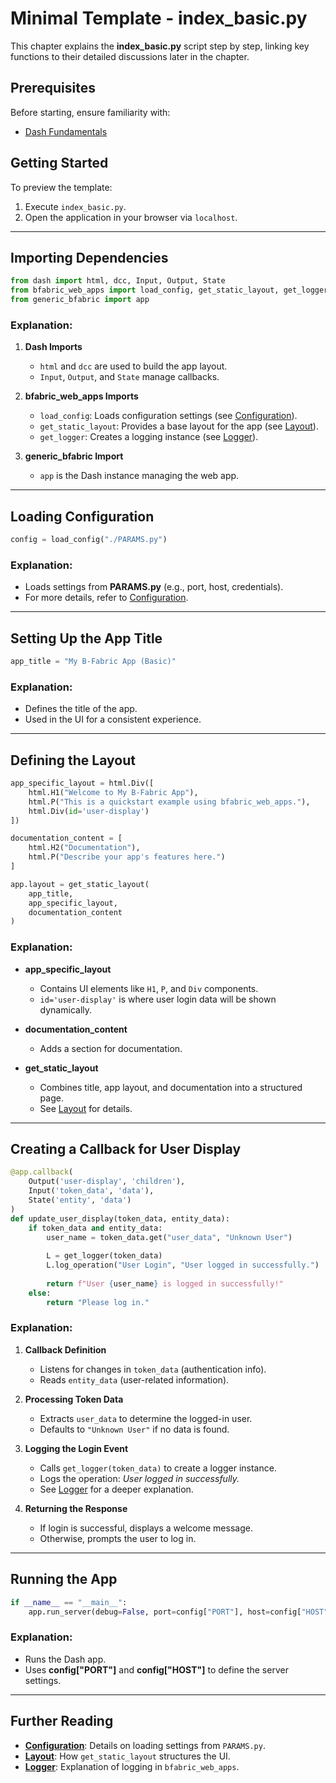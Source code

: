 # Minimal Template - index_basic.py

This chapter explains the **index_basic.py** script step by step, linking key functions to their detailed discussions later in the chapter.

## Prerequisites

Before starting, ensure familiarity with:
- [Dash Fundamentals](https://dash.plotly.com/layout)

## Getting Started

To preview the template:
1. Execute `index_basic.py`.
2. Open the application in your browser via `localhost`.

---

## Importing Dependencies

```python
from dash import html, dcc, Input, Output, State
from bfabric_web_apps import load_config, get_static_layout, get_logger
from generic_bfabric import app
```

### Explanation:
   
1. **Dash Imports**  
   - `html` and `dcc` are used to build the app layout.
   - `Input`, `Output`, and `State` manage callbacks.

2. **bfabric_web_apps Imports**  
   - `load_config`: Loads configuration settings (see [Configuration](#configuration)).  
   - `get_static_layout`: Provides a base layout for the app (see [Layout](#layout)).  
   - `get_logger`: Creates a logging instance (see [Logger](#logger)).  

3. **generic_bfabric Import**  
   - `app` is the Dash instance managing the web app.

---

## Loading Configuration

```python
config = load_config("./PARAMS.py")
```

### Explanation:
- Loads settings from **PARAMS.py** (e.g., port, host, credentials).
- For more details, refer to [Configuration](#configuration).

---

## Setting Up the App Title

```python
app_title = "My B-Fabric App (Basic)"
```

### Explanation:
- Defines the title of the app.
- Used in the UI for a consistent experience.

---

## Defining the Layout

```python
app_specific_layout = html.Div([
    html.H1("Welcome to My B-Fabric App"),
    html.P("This is a quickstart example using bfabric_web_apps."),
    html.Div(id='user-display')
])

documentation_content = [
    html.H2("Documentation"),
    html.P("Describe your app's features here.")
]

app.layout = get_static_layout(
    app_title,  
    app_specific_layout,  
    documentation_content  
)
```

### Explanation:
- **app_specific_layout**  
  - Contains UI elements like `H1`, `P`, and `Div` components.
  - `id='user-display'` is where user login data will be shown dynamically.
  
- **documentation_content**  
  - Adds a section for documentation.

- **get_static_layout**  
  - Combines title, app layout, and documentation into a structured page.
  - See [Layout](#layout) for details.

---

## Creating a Callback for User Display

```python
@app.callback(
    Output('user-display', 'children'),
    Input('token_data', 'data'),
    State('entity', 'data')
)
def update_user_display(token_data, entity_data):
    if token_data and entity_data:
        user_name = token_data.get("user_data", "Unknown User")  
        
        L = get_logger(token_data)
        L.log_operation("User Login", "User logged in successfully.")
        
        return f"User {user_name} is logged in successfully!"
    else:
        return "Please log in."
```

### Explanation:
1. **Callback Definition**  
   - Listens for changes in `token_data` (authentication info).
   - Reads `entity_data` (user-related information).
   
2. **Processing Token Data**  
   - Extracts `user_data` to determine the logged-in user.
   - Defaults to `"Unknown User"` if no data is found.

3. **Logging the Login Event**  
   - Calls `get_logger(token_data)` to create a logger instance.
   - Logs the operation: *User logged in successfully.*  
   - See [Logger](#logger) for a deeper explanation.

4. **Returning the Response**  
   - If login is successful, displays a welcome message.
   - Otherwise, prompts the user to log in.

---

## Running the App

```python
if __name__ == "__main__":
    app.run_server(debug=False, port=config["PORT"], host=config["HOST"])
```

### Explanation:
- Runs the Dash app.
- Uses **config["PORT"]** and **config["HOST"]** to define the server settings.

---

## Further Reading

- **[Configuration](#configuration)**: Details on loading settings from `PARAMS.py`.  
- **[Layout](#layout)**: How `get_static_layout` structures the UI.  
- **[Logger](#logger)**: Explanation of logging in `bfabric_web_apps`.  
